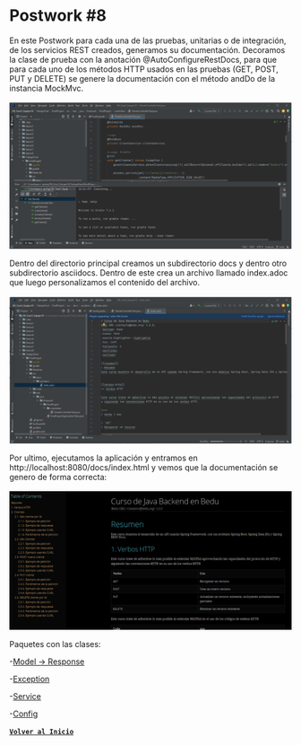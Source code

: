 # Postwork #8

En este Postwork para cada una de las pruebas, unitarias o de integración, de los servicios REST creados, generamos su documentación. Decoramos la clase de prueba con la anotación @AutoConfigureRestDocs, para que para cada uno de los métodos HTTP usados en las pruebas (GET, POST, PUT y DELETE) se genere la documentación con el método andDo de la instancia MockMvc.
<br>
<br>
<img src = "./Img/screenPW8_2.png">
<br>

Dentro del directorio principal creamos un subdirectorio docs y dentro otro subdirectorio asciidocs. Dentro de este crea un archivo llamado index.adoc que luego personalizamos el contenido del archivo.
<br>
<br>
<img src = "./Img/screenPW8_1.png">
<br>

Por ultimo, ejecutamos la aplicación y entramos en http://localhost:8080/docs/index.html y vemos que la documentación se genero de forma correcta:
<br>
<br>
<img src = "./Img/screenPW8_3.png">
<br>


Paquetes con las clases:

-[Model -> Response](../src/main/java/Postwork/FinalProject/model/response)

-[Exception](../src/main/java/Postwork/FinalProject/exception)

-[Service](../src/main/java/Postwork/FinalProject/services)

-[Config](../src/main/java/Postwork/FinalProject/config)


[**`Volver al Inicio`**](../../../)
